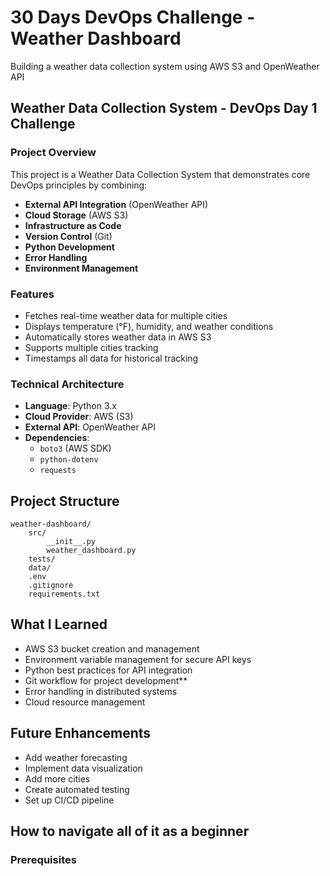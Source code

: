 # 30 Days DevOps Challenge - Weather Dashboard
 
 Building a weather data collection system using AWS S3 and OpenWeather API

## Weather Data Collection System - DevOps Day 1 Challenge
### Project Overview
This project is a Weather Data Collection System that demonstrates core DevOps principles by combining:

 - **External API Integration** (OpenWeather API)
- **Cloud Storage** (AWS S3)
- **Infrastructure as Code**
- **Version Control** (Git)
- **Python Development**
- **Error Handling**
- **Environment Management**
### Features
- Fetches real-time weather data for multiple cities
- Displays temperature (°F), humidity, and weather conditions
- Automatically stores weather data in AWS S3
- Supports multiple cities tracking
- Timestamps all data for historical tracking
### Technical Architecture
 - **Language**: Python 3.x
- **Cloud Provider**: AWS (S3)
- **External API**: OpenWeather API
- **Dependencies**: 
  - `boto3` (AWS SDK)
  - `python-dotenv`
  - `requests`
 
## Project Structure

```plaintext
weather-dashboard/
    src/
        __init__.py
        weather_dashboard.py
    tests/
    data/
    .env
    .gitignore
    requirements.txt

```
## What I Learned

- AWS S3 bucket creation and management
- Environment variable management for secure API keys
- Python best practices for API integration
- Git workflow for project development**
- Error handling in distributed systems
- Cloud resource management
## Future Enhancements
- Add weather forecasting
- Implement data visualization
- Add more cities
- Create automated testing
- Set up CI/CD pipeline
## How to navigate all of it as a beginner
### Prerequisites




























  

    





